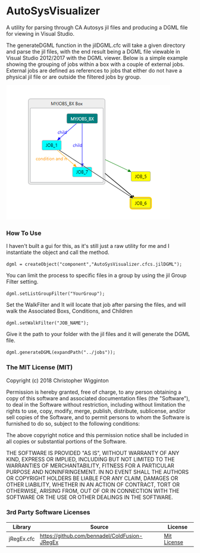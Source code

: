 # AutoSysVisualizer
A utility for parsing through CA Autosys jil files and producing a DGML file for viewing in Visual Studio.

The generateDGML function in the jilDGML.cfc will take a given directory and parse the jil files, with the end result being a DGML file viewable in Visual Studio 2012/2017 with the DGML viewer.  Below is a simple example showing the grouping of jobs within a box with a couple of external jobs.  External jobs are defined as references to jobs that either do not have a physical jil file or are outside the filtered jobs by group.

<img src="docs/images/simple_example.PNG">

### How To Use ###
I haven't built a gui for this, as it's still just a raw utility for me and I instantiate the object and call the method.

`dgml = createObject("component","AutoSysVisualizer.cfcs.jilDGML");`

You can limit the process to specific files in a group by using the jil Group Filter setting.

`dgml.setListGroupFilter("YourGroup");`

Set the WalkFilter and It will locate that job after parsing the files, and will walk the Associated Boxs, Conditions, and Children

`dgml.setWalkFilter("JOB_NAME");`

Give it the path to your folder with the jil files and it will generate the DGML file.

`dgml.generateDGML(expandPath("../jobs"));`

### The MIT License (MIT)
Copyright (c) 2018 Christopher Wigginton

Permission is hereby granted, free of charge, to any person obtaining a copy of this software and associated documentation files (the "Software"), to deal in the Software without restriction, including without limitation the rights to use, copy, modify, merge, publish, distribute, sublicense, and/or sell copies of the Software, and to permit persons to whom the Software is furnished to do so, subject to the following conditions:

The above copyright notice and this permission notice shall be included in all copies or substantial portions of the Software.

THE SOFTWARE IS PROVIDED "AS IS", WITHOUT WARRANTY OF ANY KIND, EXPRESS OR IMPLIED, INCLUDING BUT NOT LIMITED TO THE WARRANTIES OF MERCHANTABILITY, FITNESS FOR A PARTICULAR PURPOSE AND NONINFRINGEMENT. IN NO EVENT SHALL THE AUTHORS OR COPYRIGHT HOLDERS BE LIABLE FOR ANY CLAIM, DAMAGES OR OTHER LIABILITY, WHETHER IN AN ACTION OF CONTRACT, TORT OR OTHERWISE, ARISING FROM, OUT OF OR IN CONNECTION WITH THE SOFTWARE OR THE USE OR OTHER DEALINGS IN THE SOFTWARE.

### 3rd Party Software Licenses
|Library|Source|License|
|---|---|---|
|jRegEx.cfc|https://github.com/bennadel/ColdFusion-JRegEx|[Mit License](http://www.opensource.org/licenses/mit-license.php)|
